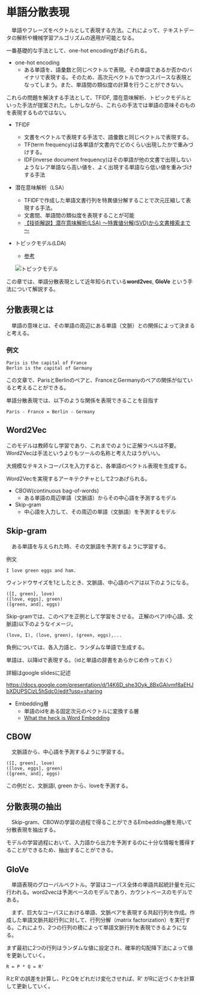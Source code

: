 # 単語分散表現
　単語やフレーズをベクトルとして表現する方法。これによって、テキストデータの解析や機械学習アルゴリズムの適用が可能となる。

一番基礎的な手法として、one-hot encodingがあげられる。
* one-hot encoding
    * ある単語を、語彙数と同じベクトルで表現。その単語であるか否かのバイナリで表現する。そのため、高次元ベクトルでかつスパースな表現となってしまう。また、単語間の類似度の計算を行うことができない。

これらの問題を解決する手法として、TFIDF, 潜在意味解析、トピックモデルといった手法が提案された。しかしながら、これらの手法では単語の意味そのものを表現するものではない。
* TFIDF
    * 文書をベクトルで表現する手法で、語彙数と同じベクトルで表現する。
    * TF(term frequency)は各単語が文書内でどのくらい出現したかで重みづけする。
    * IDF(inverse document frequency)はその単語が他の文書で出現しないようなレア単語なら高い値を、よく出現する単語なら低い値を重みづけする手法
* 潜在意味解析（LSA）
    * TFIDFで作成した単語文書行列を特異値分解することで次元圧縮して表現する手法。
    * 文書間、単語間の類似度を表現することが可能
    * [【技術解説】潜在意味解析(LSA) ～特異値分解(SVD)から文書検索まで～](https://mieruca-ai.com/ai/lsa-lsi-svd/)
* トピックモデル(LDA)
    * [参考](https://www.albert2005.co.jp/knowledge/machine_learning/topic_model/about_topic_model)

    ![トピックモデル](https://www.albert2005.co.jp/knowledge/images/tech_machine_learning_img03.jpg)

この章では、単語分散表現として近年知られている**word2vec**, **GloVe** という手法について解説する。

## 分散表現とは
　単語の意味とは、その単語の周辺にある単語（文脈）との関係によって決まると考える。

### 例文
```
Paris is the capital of France
Berlin is the capital of Germany
```
この文章で、ParisとBerlinのペアと、FranceとGermanyのペアの関係が似ていると考えることができる。

単語分散表現では、以下のような関係を表現できることを目指す
```
Paris - France = Berlin - Germany
```

## Word2Vec
このモデルは教師なし学習であり、これまでのように正解ラベルは不要。Word2Vecは手法というよりもツールの名称と考えたほうがいい。

大規模なテキストコーパスを入力すると、各単語のベクトル表現を生成する。

Word2Vecを実現するアーキテクチャとして2つあげられる。
* CBOW(continuous bag-of-words)
    * ある単語の周辺単語（文脈語）からその中心語を予測するモデル
* Skip-gram
    * 中心語を入力して、その周辺の単語（文脈語）を予測するモデル

## Skip-gram
　ある単語を与えられた時、その文脈語を予測するように学習する。

例文
``` 
I love green eggs and ham.
```
ウィンドウサイズを1としたとき、文脈語、中心語のペアは以下のようになる。
```
([I, green], love)
([love, eggs], green)
([green, and], eggs)
```
Skip-gramでは、このペアを正例として学習をさせる。
正解のペア(中心語、文脈語)以下のようなイメージ。
```
(love, I), (love, green), (green, eggs),...
```
負例については、各入力語と、ランダムな単語で生成する。

単語は、以降idで表現する。（idと単語の辞書をあらかじめ作っておく）

詳細はgoogle slidesに記述

https://docs.google.com/presentation/d/14K6D_she3Oyk_8BxGAlvmf8aEHJbXDUPSCizL5hSdc0/edit?usp=sharing
* Embedding層
    * 単語のidをある固定次元のベクトルに変換する層
    * [What the heck is Word Embedding](https://towardsdatascience.com/what-the-heck-is-word-embedding-b30f67f01c81)

## CBOW
　文脈語から、中心語を予測するように学習する。
```
([I, green], love)
([love, eggs], green)
([green, and], eggs)
```
この例だと、文脈語I, green から、loveを予測する。

## 分散表現の抽出
　Skip-gram、CBOWの学習の過程で得ることができるEmbedding層を用いて分散表現を抽出する。

モデルの学習過程において、入力語から出力を予測するのに十分な情報を獲得することができるため、抽出することができる。

## GloVe
　単語表現のグローバルベクトル。学習はコーパス全体の単語共起統計量を元に行われる。word2vecは予測ベースのモデルであり、カウントベースのモデルである。

　まず、巨大なコーパスにおける単語、文脈ペアを表現する共起行列を作成。作成した単語文脈共起行列に対して、行列分解（matrix factorization）を実行する。これにより、2つの行列の積によって単語文脈行列を表現できるようになる。

まず最初に2つの行列はランダムな値に設定され、確率的勾配降下法によって値を更新していく。
```
R = P * Q = R'
```
RとR'の誤差を計算し、PとQをどれだけ変化させれば、R' がRに近づくかを計算して更新していく。

